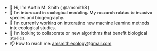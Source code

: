 - 👋 Hi, I’m Austin M. Smith ( @amsmith8 )
- 👀 I’m interested in ecological modeling.  My research relates to invasive species and biogeography.
- 🌱 I’m currently working on integrating new machine learning methods into ecological studies. 
- 💞️ I’m looking to collaborate on new algorithms that benefit biological studies.
- 📫 How to reach me:  amsmith.ecology@gmail.com

<!---
amsmith8/amsmith8 is a ✨ special ✨ repository because its `README.md` (this file) appears on your GitHub profile.
You can click the Preview link to take a look at your changes.
--->
